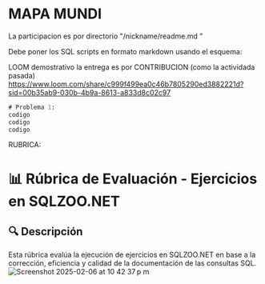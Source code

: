 # MAPA MUNDI

La participacion es por directorio "/nickname/readme.md "

Debe poner los SQL scripts en formato markdown usando el esquema:


LOOM demostrativo la entrega es por CONTRIBUCION (como la actividada pasada)
https://www.loom.com/share/c999f499ea0c46b7805290ed3882221d?sid=00b35ab9-030b-4b9a-8613-a833d8c02c97


````sql (usamos 3 comillas para formato código)
# Problema 1:
codigo
codigo
codigo
````

RUBRICA:

# 📊 Rúbrica de Evaluación - Ejercicios en SQLZOO.NET

## 🔍 Descripción
Esta rúbrica evalúa la ejecución de ejercicios en SQLZOO.NET en base a la corrección, eficiencia y calidad de la documentación de las consultas SQL.
![Screenshot 2025-02-06 at 10 42 37 p m](https://github.com/user-attachments/assets/f8b30e23-3772-4a5e-bd74-564cfa0fb038)
